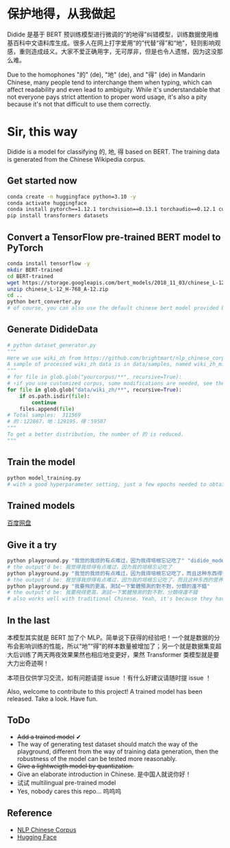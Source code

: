 # 保护地得，从我做起
Didide 是基于 BERT 预训练模型进行微调的“的地得”纠错模型，训练数据使用维基百科中文语料库生成。很多人在网上打字爱用“的”代替“得”和“地”，轻则影响观感，重则造成歧义。大家不爱正确用字，无可厚非，但是也令人遗憾，因为这没那么难。

Due to the homophones "的" (de), "地" (de), and "得" (de) in Mandarin Chinese, many people tend to interchange them when typing, which can affect readability and even lead to ambiguity. While it's understandable that not everyone pays strict attention to proper word usage, it's also a pity because it's not that difficult to use them correctly.

# Sir, this way
Didide is a model for classifying 的, 地, 得 based on BERT. The training data is generated from the Chinese Wikipedia corpus.
## Get started now
```bash
conda create -n huggingface python=3.10 -y
conda activate huggingface
conda install pytorch==1.12.1 torchvision==0.13.1 torchaudio==0.12.1 cudatoolkit=11.3 -c pytorch -y
pip install transformers datasets
```
## Convert a TensorFlow pre-trained BERT model to PyTorch
```bash
conda install tensorflow -y
mkdir BERT-trained
cd BERT-trained
wget https://storage.googleapis.com/bert_models/2018_11_03/chinese_L-12_H-768_A-12.zip
unzip chinese_L-12_H-768_A-12.zip
cd ..
python bert_converter.py
# of course, you can also use the default chinese bert model provided by huggingface which may be better
```
## Generate DidideData
```python
# python dataset_generator.py
"""
Here we use wiki_zh from https://github.com/brightmart/nlp_chinese_corpus
A sample of processed wiki_zh data is in data/samples, named wiki_zh_mini.pkl which contains a list generated by the script.
"""
# for file in glob.glob("yourcorpus/**", recursive=True):
# ↑if you use customized corpus, some modifications are needed, see the easy-to-read script for details.
for file in glob.glob("data/wiki_zh/**", recursive=True):
    if os.path.isdir(file):
        continue
    files.append(file)
# Total samples:  311569
# 的：122867，地：129195，得：59507
"""
To get a better distribution, the number of 的 is reduced.
"""
```
## Train the model
```bash
python model_training.py
# with a good hyperparameter setting, just a few epochs needed to obtain a good accuracy on test set like about 96%.
```
## Trained models
[百度网盘](https://pan.baidu.com/s/1jlt3Nzjr6kUGn58N9tSErg?pwd=ddde)

## Give it a try
```bash
python playground.py "我觉的我烦的有点难过，因为我得培根忘记吃了" "didide_model.pt"
# the output'd be: 我觉得我烦得有点难过，因为我的培根忘记吃了
python playground.py "我觉的我烦的有点难过，因为我得培根忘记吃了，而且这种东西得营养一般般，但是好吃的哟！我天天早上开心的享受它的味道，开心的受不鸟哩！我咔咔的吃，吃的要满嘴流油 ，哈哈哈，痛快放肆的吃" "didide_model.pt"
# the output'd be: 我觉得我烦得有点难过，因为我的培根忘记吃了，而且这种东西的营养一般般，但是好吃的哟！我天天早上开心地享受它的味道，开心得受不鸟哩！我咔咔地吃，吃得要满嘴流油，哈哈哈，痛快放肆地吃
python playground.py "我要飛的更高，測試一下繁體預測的對不對，分類的還不錯"
# the output'd be: 我要飛得更高，測試一下繁體預測的對不對，分類得還不錯
# also works well with traditional Chinese. Yeah, it's because they have same input ids actually.
```
## In the last
本模型其实就是 BERT 加了个 MLP。简单说下获得的经验吧！一个就是数据的分布会影响训练的性能，所以“地”“得”的样本数量被增加了；另一个就是数据集变超大后训练了两天两夜效果果然也相应地变更好，果然 Transformer 类模型就是要大力出奇迹啊！

本项目仅供学习交流，如有问题请提 issue ！有什么好建议请随时提 issue ！

Also, welcome to contribute to this project! A trained model has been released. Take a look. Have fun.
## ToDo
- ~~Add a trained model~~ ✔
- The way of generating test dataset should match the way of the playground, different from the way of training data generation, then the robustness of the model can be tested more reasonably.
- ~~Give a lightweigth model by quantization.~~
- Give an elaborate introduction in Chinese. 是中国人就说你好！
- 试试 multilingual pre-trained model
- Yes, nobody cares this repo... 呜呜呜
## Reference
- [NLP Chinese Corpus](https://github.com/brightmart/nlp_chinese_corpus)
- [Hugging Face](https://huggingface.co/transformers/quicktour.html)
